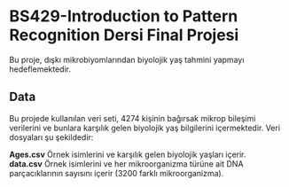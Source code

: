 # BS429-Introduction to Pattern Recognition Dersi Final Projesi
Bu proje, dışkı mikrobiyomlarından biyolojik yaş tahmini yapmayı hedeflemektedir.

## Data
Bu projede kullanılan veri seti, 4274 kişinin bağırsak mikrop bileşimi verilerini ve bunlara karşılık gelen biyolojik yaş bilgilerini içermektedir. Veri dosyaları şu şekildedir:

**Ages.csv** Örnek isimlerini ve karşılık gelen biyolojik yaşları içerir.  
**data.csv** Örnek isimlerini ve her mikroorganizma türüne ait DNA parçacıklarının sayısını içerir (3200 farklı mikroorganizma).

